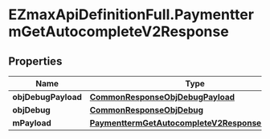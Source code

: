 # EZmaxApiDefinitionFull.PaymenttermGetAutocompleteV2Response

## Properties

Name | Type | Description | Notes
------------ | ------------- | ------------- | -------------
**objDebugPayload** | [**CommonResponseObjDebugPayload**](CommonResponseObjDebugPayload.md) |  | 
**objDebug** | [**CommonResponseObjDebug**](CommonResponseObjDebug.md) |  | [optional] 
**mPayload** | [**PaymenttermGetAutocompleteV2ResponseMPayload**](PaymenttermGetAutocompleteV2ResponseMPayload.md) |  | 


